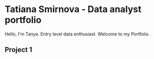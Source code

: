 # Tatiana Smirnova -  Data analyst portfolio
Hello, I'm Tanya. Entry level data enthusiast.
Welcome to my Portfolio.

## Project 1

